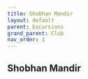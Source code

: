 ```yaml
---
title: Shobhan Mandir
layout: default
parent: Excursions
grand_parent: Club
nav_order: 1
---
```


## Shobhan Mandir
